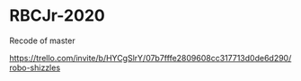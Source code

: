 # RBCJr-2020

Recode of master


https://trello.com/invite/b/HYCgSlrY/07b7fffe2809608cc317713d0de6d290/robo-shizzles
